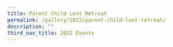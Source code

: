```yaml
---
title: Parent Child Lent Retreat
permalink: /gallery/2022/parent-child-lent-retreat/
description: ""
third_nav_title: 2022 Events
---
```

